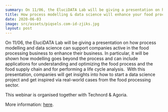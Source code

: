 ```yaml
---
summary: On 11/06, the EluciDATA Lab will be giving a presentation on how process modelling anddata science can support companies active in the food processing business to enhance their business. In particular, it will be shown how modelling goes beyond the process and can include applications for understanding and optimizing the food process and the food supply chain and for performing a life cycle analysis.With this presentation, companies will get insights into how to start a data science project and get inspired via real-world cases from the food processing sector.
title: How process modelling & data science will enhance your food processing business
date: 2020-06-03
image: src/assets/piqsels.com-id-zjiks.jpg
layout: post
---
```


<p>On 11/06, the EluciDATA Lab will be giving a presentation on how process modelling and&nbsp;data science can support companies active in the food processing business to enhance their business. In particular, it will be shown how modelling goes beyond the process and can include applications for understanding and optimizing the food process and the food supply chain and for performing a life cycle analysis.&nbsp;&nbsp;With this presentation, companies will get insights into how to start a data science project and get inspired via real-world cases from the food processing sector.&nbsp;</p>

<p>This webinar is organised together with Technord &amp; Agoria.&nbsp;</p>

<p>More information: <a href="https://www.agoria.be/en/Webinar-How-process-modelling-data-science-will-enhance-your-food-processing-business-Food-Beverage-Technology-Club">here</a>.&nbsp;</p>
